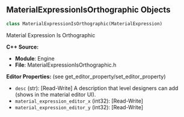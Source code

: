 ## MaterialExpressionIsOrthographic Objects

```python
class MaterialExpressionIsOrthographic(MaterialExpression)
```

Material Expression Is Orthographic

**C++ Source:**

- **Module**: Engine
- **File**: MaterialExpressionIsOrthographic.h

**Editor Properties:** (see get_editor_property/set_editor_property)

- ``desc`` (str):  [Read-Write] A description that level designers can add (shows in the material editor UI).
- ``material_expression_editor_x`` (int32):  [Read-Write]
- ``material_expression_editor_y`` (int32):  [Read-Write]

<a id="unreal.MaterialExpressionLength"></a>